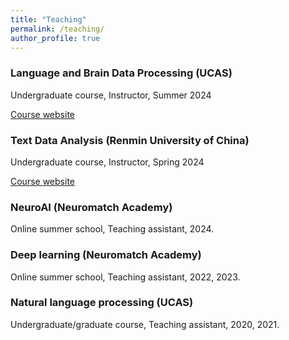 ```yaml
---
title: "Teaching"
permalink: /teaching/
author_profile: true
---
```


### Language and Brain Data Processing (UCAS)
Undergraduate course, Instructor, Summer 2024

[Course website](https://wangshaonan.github.io/Computational-Linguistics-for-Brain-Encoding-and-Decoding/docs/schedule.html) 

### Text Data Analysis (Renmin University of China)
Undergraduate course, Instructor, Spring 2024

[Course website](https://wangshaonan.github.io/Text-data-analysis/docs/schedule.html)

### NeuroAI (Neuromatch Academy)
Online summer school, Teaching assistant, 2024. 

### Deep learning (Neuromatch Academy)
Online summer school, Teaching assistant, 2022, 2023. 

### Natural language processing (UCAS)
Undergraduate/graduate course, Teaching assistant, 2020, 2021. 
